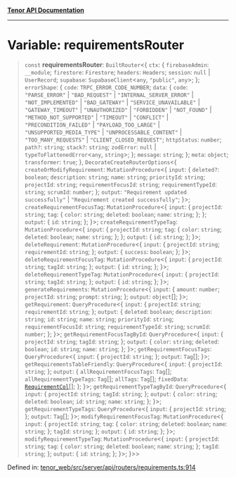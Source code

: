 [**Tenor API Documentation**](../../README.md)

***

# Variable: requirementsRouter

> `const` **requirementsRouter**: `BuiltRouter`\<\{ `ctx`: \{ `firebaseAdmin`: `__module`; `firestore`: `Firestore`; `headers`: `Headers`; `session`: `null` \| `UserRecord`; `supabase`: `SupabaseClient`\<`any`, `"public"`, `any`\>; \}; `errorShape`: \{ `code`: `TRPC_ERROR_CODE_NUMBER`; `data`: \{ `code`: `"PARSE_ERROR"` \| `"BAD_REQUEST"` \| `"INTERNAL_SERVER_ERROR"` \| `"NOT_IMPLEMENTED"` \| `"BAD_GATEWAY"` \| `"SERVICE_UNAVAILABLE"` \| `"GATEWAY_TIMEOUT"` \| `"UNAUTHORIZED"` \| `"FORBIDDEN"` \| `"NOT_FOUND"` \| `"METHOD_NOT_SUPPORTED"` \| `"TIMEOUT"` \| `"CONFLICT"` \| `"PRECONDITION_FAILED"` \| `"PAYLOAD_TOO_LARGE"` \| `"UNSUPPORTED_MEDIA_TYPE"` \| `"UNPROCESSABLE_CONTENT"` \| `"TOO_MANY_REQUESTS"` \| `"CLIENT_CLOSED_REQUEST"`; `httpStatus`: `number`; `path?`: `string`; `stack?`: `string`; `zodError`: `null` \| `typeToFlattenedError`\<`any`, `string`\>; \}; `message`: `string`; \}; `meta`: `object`; `transformer`: `true`; \}, `DecorateCreateRouterOptions`\<\{ `createOrModifyRequirement`: `MutationProcedure`\<\{ `input`: \{ `deleted?`: `boolean`; `description`: `string`; `name`: `string`; `priorityId`: `string`; `projectId`: `string`; `requirementFocusId`: `string`; `requirementTypeId`: `string`; `scrumId`: `number`; \}; `output`: `"Requirement updated successfully"` \| `"Requirement created successfully"`; \}\>; `createRequirementFocusTag`: `MutationProcedure`\<\{ `input`: \{ `projectId`: `string`; `tag`: \{ `color`: `string`; `deleted`: `boolean`; `name`: `string`; \}; \}; `output`: \{ `id`: `string`; \}; \}\>; `createRequirementTypeTag`: `MutationProcedure`\<\{ `input`: \{ `projectId`: `string`; `tag`: \{ `color`: `string`; `deleted`: `boolean`; `name`: `string`; \}; \}; `output`: \{ `id`: `string`; \}; \}\>; `deleteRequirement`: `MutationProcedure`\<\{ `input`: \{ `projectId`: `string`; `requirementId`: `string`; \}; `output`: \{ `success`: `boolean`; \}; \}\>; `deleteRequirementFocusTag`: `MutationProcedure`\<\{ `input`: \{ `projectId`: `string`; `tagId`: `string`; \}; `output`: \{ `id`: `string`; \}; \}\>; `deleteRequirementTypeTag`: `MutationProcedure`\<\{ `input`: \{ `projectId`: `string`; `tagId`: `string`; \}; `output`: \{ `id`: `string`; \}; \}\>; `generateRequirements`: `MutationProcedure`\<\{ `input`: \{ `amount`: `number`; `projectId`: `string`; `prompt`: `string`; \}; `output`: `object`[]; \}\>; `getRequirement`: `QueryProcedure`\<\{ `input`: \{ `projectId`: `string`; `requirementId`: `string`; \}; `output`: \{ `deleted`: `boolean`; `description`: `string`; `id`: `string`; `name`: `string`; `priorityId`: `string`; `requirementFocusId`: `string`; `requirementTypeId`: `string`; `scrumId`: `number`; \}; \}\>; `getRequirementFocusTagById`: `QueryProcedure`\<\{ `input`: \{ `projectId`: `string`; `tagId`: `string`; \}; `output`: \{ `color`: `string`; `deleted`: `boolean`; `id`: `string`; `name`: `string`; \}; \}\>; `getRequirementFocusTags`: `QueryProcedure`\<\{ `input`: \{ `projectId`: `string`; \}; `output`: `Tag`[]; \}\>; `getRequirementsTableFriendly`: `QueryProcedure`\<\{ `input`: \{ `projectId`: `string`; \}; `output`: \{ `allRequirementFocusTags`: `Tag`[]; `allRequirementTypeTags`: `Tag`[]; `allTags`: `Tag`[]; `fixedData`: [`RequirementCol`](../interfaces/RequirementCol.md)[]; \}; \}\>; `getRequirementTypeTagById`: `QueryProcedure`\<\{ `input`: \{ `projectId`: `string`; `tagId`: `string`; \}; `output`: \{ `color`: `string`; `deleted`: `boolean`; `id`: `string`; `name`: `string`; \}; \}\>; `getRequirementTypeTags`: `QueryProcedure`\<\{ `input`: \{ `projectId`: `string`; \}; `output`: `Tag`[]; \}\>; `modifyRequirementFocusTag`: `MutationProcedure`\<\{ `input`: \{ `projectId`: `string`; `tag`: \{ `color`: `string`; `deleted`: `boolean`; `name`: `string`; \}; `tagId`: `string`; \}; `output`: \{ `id`: `string`; \}; \}\>; `modifyRequirementTypeTag`: `MutationProcedure`\<\{ `input`: \{ `projectId`: `string`; `tag`: \{ `color`: `string`; `deleted`: `boolean`; `name`: `string`; \}; `tagId`: `string`; \}; `output`: \{ `id`: `string`; \}; \}\>; \}\>\>

Defined in: [tenor\_web/src/server/api/routers/requirements.ts:914](https://github.com/Apantli/Tenor/blob/b33873959b5093fc3e3d66ac4f230a78a6395bbd/tenor_web/src/server/api/routers/requirements.ts#L914)
